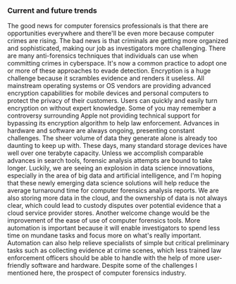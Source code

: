 ### **Current and future trends**

The good news for computer forensics professionals is that there are opportunities everywhere and there'll be even more because computer crimes are rising. The bad news is that criminals are getting more organized and sophisticated, making our job as investigators more challenging. There are many anti-forensics techniques that individuals can use when committing crimes in cyberspace. It's now a common practice to adopt one or more of these approaches to evade detection. Encryption is a huge challenge because it scrambles evidence and renders it useless. All mainstream operating systems or OS vendors are providing advanced encryption capabilities for mobile devices and personal computers to protect the privacy of their customers. Users can quickly and easily turn encryption on without expert knowledge. Some of you may remember a controversy surrounding Apple not providing technical support for bypassing its encryption algorithm to help law enforcement. Advances in hardware and software are always ongoing, presenting constant challenges. The sheer volume of data they generate alone is already too daunting to keep up with. These days, many standard storage devices have well over one terabyte capacity. Unless we accomplish comparable advances in search tools, forensic analysis attempts are bound to take longer. Luckily, we are seeing an explosion in data science innovations, especially in the area of big data and artificial intelligence, and I'm hoping that these newly emerging data science solutions will help reduce the average turnaround time for computer forensics analysis reports. We are also storing more data in the cloud, and the ownership of data is not always clear, which could lead to custody disputes over potential evidence that a cloud service provider stores. Another welcome change would be the improvement of the ease of use of computer forensics tools. More automation is important because it will enable investigators to spend less time on mundane tasks and focus more on what's really important. Automation can also help relieve specialists of simple but critical preliminary tasks such as collecting evidence at crime scenes, which less trained law enforcement officers should be able to handle with the help of more user-friendly software and hardware. Despite some of the challenges I mentioned here, the prospect of computer forensics industry.
